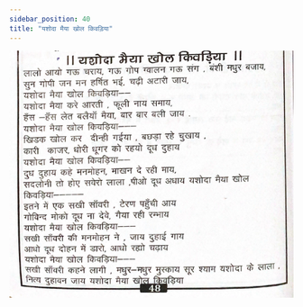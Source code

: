 ```yaml
---
sidebar_position: 40
title: "यशोदा मैया खोल किवड़िया"
---
```


![img](./../../../static/img/bhajans/yashoda-maiya.png)
